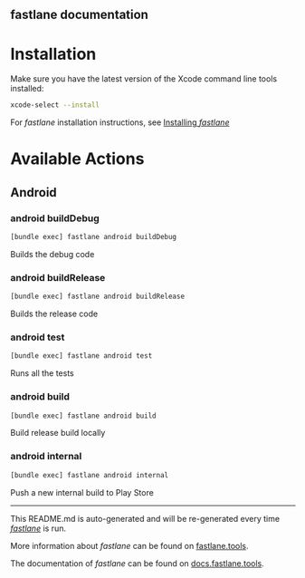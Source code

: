 fastlane documentation
----

# Installation

Make sure you have the latest version of the Xcode command line tools installed:

```sh
xcode-select --install
```

For _fastlane_ installation instructions, see [Installing _fastlane_](https://docs.fastlane.tools/#installing-fastlane)

# Available Actions

## Android

### android buildDebug

```sh
[bundle exec] fastlane android buildDebug
```

Builds the debug code

### android buildRelease

```sh
[bundle exec] fastlane android buildRelease
```

Builds the release code

### android test

```sh
[bundle exec] fastlane android test
```

Runs all the tests

### android build

```sh
[bundle exec] fastlane android build
```

Build release build locally

### android internal

```sh
[bundle exec] fastlane android internal
```

Push a new internal build to Play Store

----

This README.md is auto-generated and will be re-generated every time [_fastlane_](https://fastlane.tools) is run.

More information about _fastlane_ can be found on [fastlane.tools](https://fastlane.tools).

The documentation of _fastlane_ can be found on [docs.fastlane.tools](https://docs.fastlane.tools).
